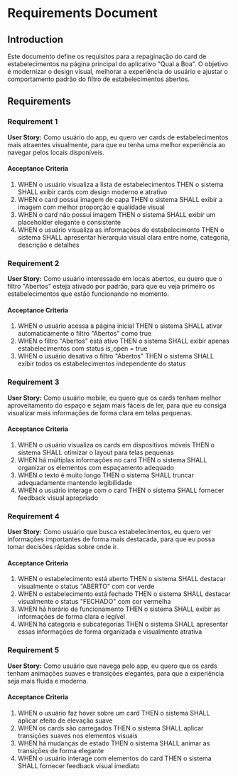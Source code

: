 # Requirements Document

## Introduction

Este documento define os requisitos para a repaginação do card de estabelecimentos na página principal do aplicativo "Qual a Boa". O objetivo é modernizar o design visual, melhorar a experiência do usuário e ajustar o comportamento padrão do filtro de estabelecimentos abertos.

## Requirements

### Requirement 1

**User Story:** Como usuário do app, eu quero ver cards de estabelecimentos mais atraentes visualmente, para que eu tenha uma melhor experiência ao navegar pelos locais disponíveis.

#### Acceptance Criteria

1. WHEN o usuário visualiza a lista de estabelecimentos THEN o sistema SHALL exibir cards com design moderno e atrativo
2. WHEN o card possui imagem de capa THEN o sistema SHALL exibir a imagem com melhor proporção e qualidade visual
3. WHEN o card não possui imagem THEN o sistema SHALL exibir um placeholder elegante e consistente
4. WHEN o usuário visualiza as informações do estabelecimento THEN o sistema SHALL apresentar hierarquia visual clara entre nome, categoria, descrição e detalhes

### Requirement 2

**User Story:** Como usuário interessado em locais abertos, eu quero que o filtro "Abertos" esteja ativado por padrão, para que eu veja primeiro os estabelecimentos que estão funcionando no momento.

#### Acceptance Criteria

1. WHEN o usuário acessa a página inicial THEN o sistema SHALL ativar automaticamente o filtro "Abertos" como true
2. WHEN o filtro "Abertos" está ativo THEN o sistema SHALL exibir apenas estabelecimentos com status is_open = true
3. WHEN o usuário desativa o filtro "Abertos" THEN o sistema SHALL exibir todos os estabelecimentos independente do status

### Requirement 3

**User Story:** Como usuário mobile, eu quero que os cards tenham melhor aproveitamento do espaço e sejam mais fáceis de ler, para que eu consiga visualizar mais informações de forma clara em telas pequenas.

#### Acceptance Criteria

1. WHEN o usuário visualiza os cards em dispositivos móveis THEN o sistema SHALL otimizar o layout para telas pequenas
2. WHEN há múltiplas informações no card THEN o sistema SHALL organizar os elementos com espaçamento adequado
3. WHEN o texto é muito longo THEN o sistema SHALL truncar adequadamente mantendo legibilidade
4. WHEN o usuário interage com o card THEN o sistema SHALL fornecer feedback visual apropriado

### Requirement 4

**User Story:** Como usuário que busca estabelecimentos, eu quero ver informações importantes de forma mais destacada, para que eu possa tomar decisões rápidas sobre onde ir.

#### Acceptance Criteria

1. WHEN o estabelecimento está aberto THEN o sistema SHALL destacar visualmente o status "ABERTO" com cor verde
2. WHEN o estabelecimento está fechado THEN o sistema SHALL destacar visualmente o status "FECHADO" com cor vermelha
3. WHEN há horário de funcionamento THEN o sistema SHALL exibir as informações de forma clara e legível
4. WHEN há categoria e subcategorias THEN o sistema SHALL apresentar essas informações de forma organizada e visualmente atrativa

### Requirement 5

**User Story:** Como usuário que navega pelo app, eu quero que os cards tenham animações suaves e transições elegantes, para que a experiência seja mais fluida e moderna.

#### Acceptance Criteria

1. WHEN o usuário faz hover sobre um card THEN o sistema SHALL aplicar efeito de elevação suave
2. WHEN os cards são carregados THEN o sistema SHALL aplicar transições suaves nos elementos visuais
3. WHEN há mudanças de estado THEN o sistema SHALL animar as transições de forma elegante
4. WHEN o usuário interage com elementos do card THEN o sistema SHALL fornecer feedback visual imediato